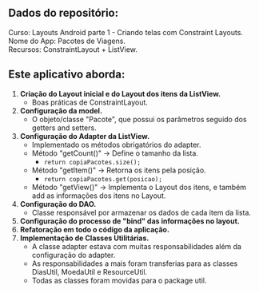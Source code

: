 ## Dados do repositório:
Curso: Layouts Android parte 1 - Criando telas com Constraint Layouts.<br>
Nome do App: Pacotes de Viagens.<br>
Recursos: ConstraintLayout + ListView.<br>

## Este aplicativo aborda:
1. **Criação do Layout inicial e do Layout dos itens da ListView.**
    - Boas práticas de ConstraintLayout.
2. **Configuração da model.**
    - O objeto/classe "Pacote", que possui os parâmetros seguido dos getters and setters.
3. **Configuração do Adapter da ListView.**
    - Implementado os métodos obrigatórios do adapter.  
    - Método "getCount()" -> Define o tamanho da lista.
        - ``` return copiaPacotes.size(); ```
    - Método "getItem()" -> Retorna os itens pela posição.
        - ``` return copiaPacotes.get(posicao); ```
    - Método "getView()" -> Implementa o Layout dos itens, e também add as informações dos itens no Layout.
4. **Configuração do DAO.**
    - Classe responsável por armazenar os dados de cada item da lista.
5. **Configuração do processo de "bind" das informações no layout.**
6. **Refatoração em todo o código da aplicação.**
7. **Implementação de Classes Utilitárias.**
    - A classe adapter estava com muitas responsabilidades além da configuração do adapter.
    - As responsabilidades a mais foram transferias para as classes DiasUtil, MoedaUtil e ResourceUtil.
    - Todas as classes foram movidas para o package util.
   
    

